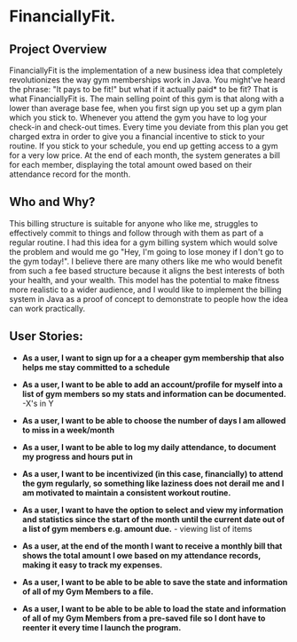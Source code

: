 # FinanciallyFit.

## Project Overview

FinanciallyFit is the implementation of a new business idea that completely revolutionizes the way gym memberships work in Java. You might've heard the phrase: "It pays to be fit!" but what if it actually paid* to be fit? That is what FinanciallyFit is. The main selling point of this gym is that along with a lower than average base fee, when you first sign up you set up a gym plan which you stick to. Whenever you attend the gym you have to log your check-in and check-out times. Every time you deviate from this plan you get charged extra in order to give you a financial incentive to stick to your routine. If you stick to your schedule, you end up getting access to a gym for a very low price. At the end of each month, the system generates a bill for each member, displaying the total amount owed based on their attendance record for the month.

## Who and Why?
This billing structure is suitable for anyone who like me, struggles to effectively commit to things and follow through with them as part of a regular routine. I had this idea for a gym billing system which would solve the problem and would me go "Hey, I'm going to lose money if I don't go to the gym today!". I believe there are many others like me who would benefit from such a fee based structure because it aligns the best interests of both your health, and your wealth. This model has the potential to make fitness more realistic to a wider audience, and I would like to implement the billing system in Java as a proof of concept to demonstrate to people how the idea can work practically.

## User Stories:

- **As a user, I want to sign up for a a cheaper gym membership that also helps me stay committed to a schedule**

-  **As a user, I want to be able to add an account/profile for myself into a list of gym members so my stats and information can be documented.** -X's in Y

-  **As a user,  I want to be able to choose the number of days I am allowed to miss in a week/month**
    
- **As a user, I want to be able to log my daily attendance, to document my progress and hours put in**
    
- **As a user, I want to be incentivized (in this case, financially) to attend the gym regularly, so something like laziness does not derail me and I am motivated to maintain a consistent workout routine.**
    
-  **As a user, I want to have the option to select and view my information and statistics since the start of the month until the current date out of a list of gym members e.g. amount due.** - viewing list of items

-  **As a user, at the end of the month I want to receive a monthly bill that shows the total amount I owe based on my attendance records, making it easy to track my expenses.**

-  **As a user, I want to be able to be able to save the state and information of all of my Gym Members to a file.**

-  **As a user, I want to be able to be able to load the state and information of all of my Gym Members from a pre-saved file so I dont have to reenter it every time I launch the program.**

